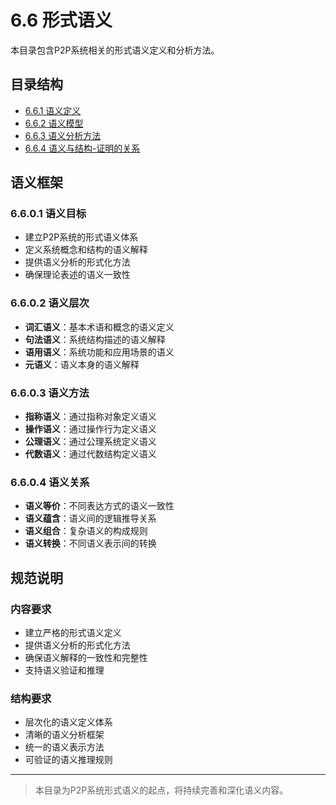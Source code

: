 # 6.6 形式语义

本目录包含P2P系统相关的形式语义定义和分析方法。

## 目录结构

- [6.6.1 语义定义](6.6.1%20语义定义.md)
- [6.6.2 语义模型](6.6.2%20语义模型.md)
- [6.6.3 语义分析方法](6.6.3%20语义分析方法.md)
- [6.6.4 语义与结构-证明的关系](6.6.4%20语义与结构-证明的关系.md)

## 语义框架

### 6.6.0.1 语义目标

- 建立P2P系统的形式语义体系
- 定义系统概念和结构的语义解释
- 提供语义分析的形式化方法
- 确保理论表述的语义一致性

### 6.6.0.2 语义层次

- **词汇语义**：基本术语和概念的语义定义
- **句法语义**：系统结构描述的语义解释
- **语用语义**：系统功能和应用场景的语义
- **元语义**：语义本身的语义解释

### 6.6.0.3 语义方法

- **指称语义**：通过指称对象定义语义
- **操作语义**：通过操作行为定义语义
- **公理语义**：通过公理系统定义语义
- **代数语义**：通过代数结构定义语义

### 6.6.0.4 语义关系

- **语义等价**：不同表达方式的语义一致性
- **语义蕴含**：语义间的逻辑推导关系
- **语义组合**：复杂语义的构成规则
- **语义转换**：不同语义表示间的转换

## 规范说明

### 内容要求

- 建立严格的形式语义定义
- 提供语义分析的形式化方法
- 确保语义解释的一致性和完整性
- 支持语义验证和推理

### 结构要求

- 层次化的语义定义体系
- 清晰的语义分析框架
- 统一的语义表示方法
- 可验证的语义推理规则

---
> 本目录为P2P系统形式语义的起点，将持续完善和深化语义内容。
